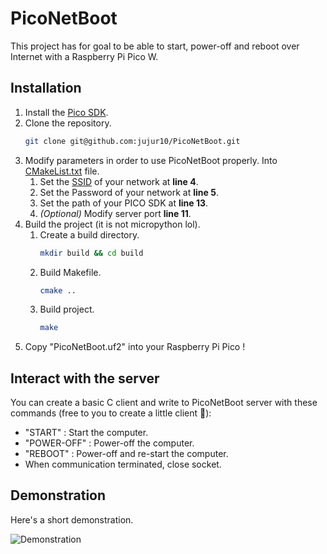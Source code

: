 # PicoNetBoot

This project has for goal to be able to start, power-off and reboot over 
Internet with a Raspberry Pi Pico W.

## Installation

1. Install the [Pico SDK](https://github.com/raspberrypi/pico-sdk).
2. Clone the repository.
    ```bash 
    git clone git@github.com:jujur10/PicoNetBoot.git
    ```
3. Modify parameters in order to use PicoNetBoot properly.
Into [CMakeList.txt](CMakeLists.txt) file.
   1. Set the [SSID](https://fr.wikipedia.org/wiki/Service_set_identifier) 
      of your network at **line 4**.
   2. Set the Password of your network at **line 5**.
   3. Set the path of your PICO SDK at **line 13**.
   4. _(Optional)_ Modify server port **line 11**.
4. Build the project (it is not micropython lol).
   1. Create a build directory.
       ```bash 
       mkdir build && cd build
       ```
   2. Build Makefile.
       ```bash
       cmake ..
       ```
   3. Build project.
       ```bash
       make
       ```
5. Copy "PicoNetBoot.uf2" into your Raspberry Pi Pico !

## Interact with the server

You can create a basic C client and write to PicoNetBoot server with these 
commands (free to you to create a little client 🙂):

- "START" : Start the computer.
- "POWER-OFF" : Power-off the computer.
- "REBOOT" : Power-off and re-start the computer.
- When communication terminated, close socket.

## Demonstration

Here's a short demonstration.

![Demonstration](https://github.com/jujur10/PicoNetBoot/assets/49812199/f0f716f7-61a4-42cc-aa4d-5ecdde524ac7)